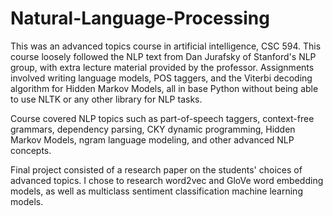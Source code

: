 # Natural-Language-Processing

This was an advanced topics course in artificial intelligence, CSC 594. This course loosely followed the NLP text from Dan Jurafsky of Stanford's NLP group, with extra lecture material provided by the professor. Assignments involved writing language models, POS taggers, and the Viterbi decoding algorithm for Hidden Markov Models, all in base Python without being able to use NLTK or any other library for NLP tasks. 

Course covered NLP topics such as part-of-speech taggers, context-free grammars, dependency parsing, CKY dynamic programming, Hidden Markov Models, ngram language modeling, and other advanced NLP concepts.

Final project consisted of a research paper on the students' choices of advanced topics. I chose to research word2vec and GloVe word embedding models, as well as multiclass sentiment classification machine learning models.
